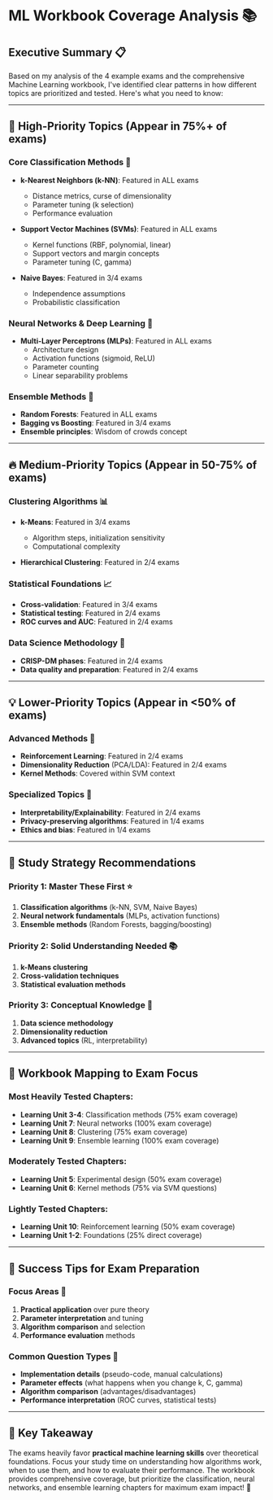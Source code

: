 # ML Workbook Coverage Analysis 📚

## Executive Summary 📋

Based on my analysis of the 4 example exams and the comprehensive Machine Learning workbook, I've identified clear patterns in how different topics are prioritized and tested. Here's what you need to know:

---

## 🌟 **High-Priority Topics** (Appear in 75%+ of exams)

### **Core Classification Methods** 🎯
- **k-Nearest Neighbors (k-NN)**: Featured in ALL exams
  - Distance metrics, curse of dimensionality
  - Parameter tuning (k selection)
  - Performance evaluation

- **Support Vector Machines (SVMs)**: Featured in ALL exams  
  - Kernel functions (RBF, polynomial, linear)
  - Support vectors and margin concepts
  - Parameter tuning (C, gamma)

- **Naive Bayes**: Featured in 3/4 exams
  - Independence assumptions
  - Probabilistic classification

### **Neural Networks & Deep Learning** 🧠
- **Multi-Layer Perceptrons (MLPs)**: Featured in ALL exams
  - Architecture design
  - Activation functions (sigmoid, ReLU)
  - Parameter counting
  - Linear separability problems

### **Ensemble Methods** 🤝
- **Random Forests**: Featured in ALL exams
- **Bagging vs Boosting**: Featured in 3/4 exams
- **Ensemble principles**: Wisdom of crowds concept

---

## 🔥 **Medium-Priority Topics** (Appear in 50-75% of exams)

### **Clustering Algorithms** 📊
- **k-Means**: Featured in 3/4 exams
  - Algorithm steps, initialization sensitivity
  - Computational complexity

- **Hierarchical Clustering**: Featured in 2/4 exams

### **Statistical Foundations** 📈
- **Cross-validation**: Featured in 3/4 exams
- **Statistical testing**: Featured in 2/4 exams
- **ROC curves and AUC**: Featured in 2/4 exams

### **Data Science Methodology** 🔬
- **CRISP-DM phases**: Featured in 2/4 exams
- **Data quality and preparation**: Featured in 2/4 exams

---

## 💡 **Lower-Priority Topics** (Appear in <50% of exams)

### **Advanced Methods** 🚀
- **Reinforcement Learning**: Featured in 2/4 exams
- **Dimensionality Reduction** (PCA/LDA): Featured in 2/4 exams
- **Kernel Methods**: Covered within SVM context

### **Specialized Topics** 🎪
- **Interpretability/Explainability**: Featured in 2/4 exams
- **Privacy-preserving algorithms**: Featured in 1/4 exams
- **Ethics and bias**: Featured in 1/4 exams

---

## 🎯 **Study Strategy Recommendations**

### **Priority 1: Master These First** ⭐
1. **Classification algorithms** (k-NN, SVM, Naive Bayes)
2. **Neural network fundamentals** (MLPs, activation functions)
3. **Ensemble methods** (Random Forests, bagging/boosting)

### **Priority 2: Solid Understanding Needed** 📚
1. **k-Means clustering**
2. **Cross-validation techniques**
3. **Statistical evaluation methods**

### **Priority 3: Conceptual Knowledge** 🌱
1. **Data science methodology**
2. **Dimensionality reduction**
3. **Advanced topics** (RL, interpretability)

---

## 🧠 **Workbook Mapping to Exam Focus**

### **Most Heavily Tested Chapters:**
- **Learning Unit 3-4**: Classification methods (75% exam coverage)
- **Learning Unit 7**: Neural networks (100% exam coverage)
- **Learning Unit 8**: Clustering (75% exam coverage)
- **Learning Unit 9**: Ensemble learning (100% exam coverage)

### **Moderately Tested Chapters:**
- **Learning Unit 5**: Experimental design (50% exam coverage)
- **Learning Unit 6**: Kernel methods (75% via SVM questions)

### **Lightly Tested Chapters:**
- **Learning Unit 10**: Reinforcement learning (50% exam coverage)
- **Learning Unit 1-2**: Foundations (25% direct coverage)

---

## 🚀 **Success Tips for Exam Preparation**

### **Focus Areas** 💪
1. **Practical application** over pure theory
2. **Parameter interpretation** and tuning
3. **Algorithm comparison** and selection
4. **Performance evaluation** methods

### **Common Question Types** 📝
- **Implementation details** (pseudo-code, manual calculations)
- **Parameter effects** (what happens when you change k, C, gamma)
- **Algorithm comparison** (advantages/disadvantages)
- **Performance interpretation** (ROC curves, statistical tests)

---

## 🎉 **Key Takeaway**

The exams heavily favor **practical machine learning skills** over theoretical foundations. Focus your study time on understanding how algorithms work, when to use them, and how to evaluate their performance. The workbook provides comprehensive coverage, but prioritize the classification, neural networks, and ensemble learning chapters for maximum exam impact! 🌟
